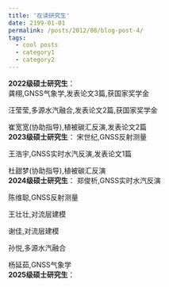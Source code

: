 ```yaml
---
title: '在读研究生'
date: 2199-01-01
permalink: /posts/2012/08/blog-post-4/
tags:
  - cool posts
  - category1
  - category2
---
```


**2022级硕士研究生**：        
龚栩,GNSS气象学,发表论文3篇,获国家奖学金     
        
汪莹莹,多源水汽融合,发表论文2篇,获国家奖学金       
               
崔宽宽(协助指导),植被碳汇反演,发表论文2篇   
**2023级硕士研究生**：
宋世纪,GNSS反射测量    
    
王浩宇,GNSS实时水汽反演,发表论文1篇    
   
杜甜梦(协助指导),植被碳汇反演   
**2024级硕士研究生**：
郑俊析,GNSS实时水汽反演    

陈维聪,GNSS反射测量    

王壮壮,对流层建模    

谢佳,对流层建模   

孙悦,多源水汽融合   

杨延茹,GNSS气象学   
**2025级硕士研究生**：  
     
                        


          
